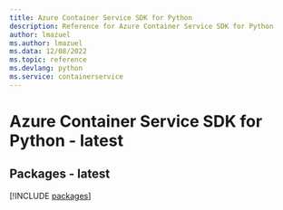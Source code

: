 ```yaml
---
title: Azure Container Service SDK for Python
description: Reference for Azure Container Service SDK for Python
author: lmazuel
ms.author: lmazuel
ms.data: 12/08/2022
ms.topic: reference
ms.devlang: python
ms.service: containerservice
---
```

# Azure Container Service SDK for Python - latest
## Packages - latest
[!INCLUDE [packages](container-service-index.md)]
